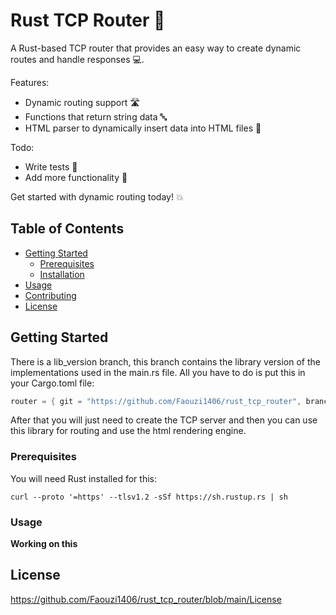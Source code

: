 # Rust TCP Router 🚀

A Rust-based TCP router that provides an easy way to create dynamic routes and handle responses 💻. 

Features: 
- Dynamic routing support 🛣️
- Functions that return string data 🔤
- HTML parser to dynamically insert data into HTML files 📄

Todo:
- Write tests 🧪
- Add more functionality 🔧

Get started with dynamic routing today! 💥

## Table of Contents

- [Getting Started](#getting-started)
  - [Prerequisites](#prerequisites)
  - [Installation](#installation)
- [Usage](#usage)
- [Contributing](#contributing)
- [License](#license)

## Getting Started

There is a lib_version branch, this branch contains the library version of the implementations used in the main.rs file. 
All you have to do is put this in your Cargo.toml file: 

```Rust 
router = { git = "https://github.com/Faouzi1406/rust_tcp_router", branch="lib_version" }
```

After that you will just need to create the TCP server and then you can use this library for routing and use the html rendering engine.

### Prerequisites

You will need Rust installed for this:

```
curl --proto '=https' --tlsv1.2 -sSf https://sh.rustup.rs | sh
```

### Usage

**Working on this**


## License

<https://github.com/Faouzi1406/rust_tcp_router/blob/main/License> 
